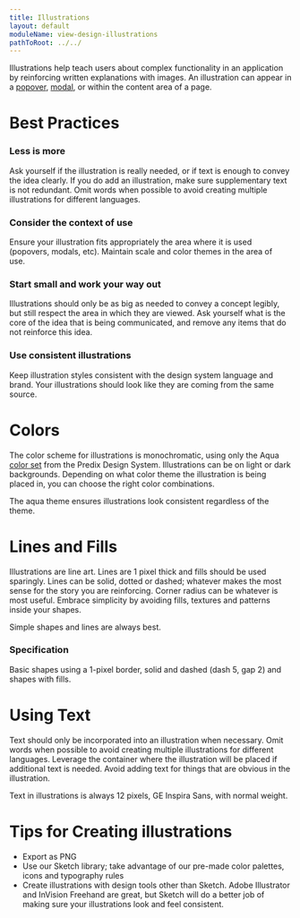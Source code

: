 ```yaml
---
title: Illustrations
layout: default
moduleName: view-design-illustrations
pathToRoot: ../../
---
```


Illustrations help teach users about complex functionality in an application by reinforcing written explanations with images. An illustration can appear in a [popover](#/elements/px-popover), [modal](#/elements/px-modal), or within the content area of a page.

<catalog-picture img-src="../../img/guidelines/design/illustrations/illustration-hero" img-alt="Illustrated popover" caption="An example of an illustrated popover that explains a complex concept."></catalog-picture>

# Best Practices
### Less is more
Ask yourself if the illustration is really needed, or if text is enough to convey the idea clearly. If you do add an illustration, make sure supplementary text is not redundant. Omit words when possible to avoid creating multiple illustrations for different languages.

### Consider the context of use
Ensure your illustration fits appropriately the area where it is used (popovers, modals, etc). Maintain scale and color themes in the area of use. 

### Start small and work your way out
Illustrations should only be as big as needed to convey a concept legibly, but still respect the area in which they are viewed. Ask yourself what is the core of the idea that is being communicated, and remove any items that do not reinforce this idea.

### Use consistent illustrations
Keep illustration styles consistent with the design system language and brand. Your illustrations should look like they are coming from the same source. 

# Colors
The color scheme for illustrations is monochromatic, using only the Aqua [color set](#/css/visual/px-colors-design) from the Predix Design System. Illustrations can be on light or dark backgrounds. Depending on what color theme the illustration is being placed in, you can choose the right color combinations.

<catalog-picture img-src="../../img/guidelines/design/illustrations/illustrations-colors" img-alt="Illustrations colors by theme" caption="Colors line and fill on an illustration are the same across theme. Text color in illustrations vary depending on theme."></catalog-picture>

The aqua theme ensures illustrations look consistent regardless of the theme.
<catalog-picture img-src="../../img/guidelines/design/illustrations/diagram-themes" img-alt="Light and dark themed popover components." caption="Light and dark themed popover components. "></catalog-picture>

<div class="layout">
  <catalog-picture
    class="layout__item picture-side-by-side"
    img-src="../../img/guidelines/design/illustrations/illustration-color-do"
    img-alt="Illustrations colors correct"
    title="Do"
    caption="Use color intentionally to highlight concepts.">
  </catalog-picture>
  <catalog-picture
    class="layout__item picture-side-by-side"
    img-src="../../img/guidelines/design/illustrations/illustration-color-dont"
    img-alt="Illustrations colors incorrect"
    title="Don't"
    caption="Do not abuse color as it creates confusion.">
  </catalog-picture>
</div>

# Lines and Fills
Illustrations are line art. Lines are 1 pixel thick and fills should be used sparingly. Lines can be solid, dotted or dashed; whatever makes the most sense for the story you are reinforcing. Corner radius can be whatever is most useful. Embrace simplicity by avoiding fills, textures and patterns inside your shapes.

<catalog-picture img-src="../../img/guidelines/design/illustrations/basic-shapes" img-alt="Line and fill colors example" caption="Use the same color for line and fill in both light and dark backgrounds."></catalog-picture>

<catalog-picture img-src="../../img/guidelines/design/illustrations/basic-lines" img-alt="Basic shapes in illustraions" caption="Use lines to create basic shapes."></catalog-picture>

Simple shapes and lines are always best.

<div class="layout">
  <catalog-picture
    class="layout__item picture-side-by-side"
    img-src="../../img/guidelines/design/illustrations/fill-do"
    img-alt="Shapes and lines correct"
    title="Do"
    caption="Use solid fills with 30% opacity if needed.">
  </catalog-picture>
  <catalog-picture
    class="layout__item picture-side-by-side"
    img-src="../../img/guidelines/design/illustrations/fill-dont"
    img-alt="Shapes and lines incorrect"
    title="Don't"
    caption="Don't use lines as a fill or a series of lines to represent a shape when a simple shape works better.">
  </catalog-picture>
</div>

### Specification
Basic shapes using a 1-pixel border, solid and dashed (dash 5, gap 2) and shapes with fills.
<catalog-picture img-src="../../img/guidelines/design/illustrations/diagram-specs" img-alt="Illustration specs" caption="A light vs dark comparison of a simple shape rendered with different border styles, fills and text."></catalog-picture>

# Using Text
Text should only be incorporated into an illustration when necessary. Omit words when possible to avoid creating multiple illustrations for different languages.
Leverage the container where the illustration will be placed if additional text is needed. Avoid adding text for things that are obvious in the illustration.

Text in illustrations is always 12 pixels, GE Inspira Sans, with normal weight.

<div class="layout">
  <catalog-picture
    class="layout__item picture-side-by-side"
    img-src="../../img/guidelines/design/illustrations/text-do"
    img-alt="Text in illustration correct size"
    title="Do"
    caption="Use a 12px font size, with normal weight to maintain consistency.">
  </catalog-picture>
  <catalog-picture
    class="layout__item picture-side-by-side"
    img-src="../../img/guidelines/design/illustrations/text-dont"
    img-alt="Text in illustrations incorrect size and style"
    title="Don't"
    caption="Do not add unnecessary text stylings (colors, caps, bold, or italics)">
  </catalog-picture>
</div>

<div class="layout">
  <catalog-picture
    class="layout__item picture-side-by-side"
    img-src="../../img/guidelines/design/illustrations/text-do-2"
    img-alt="Text in illustration correct"
    title="Do"
    caption="Leverage the container where the illustration will appear to add any claryfying text.">
  </catalog-picture>
  <catalog-picture
    class="layout__item picture-side-by-side"
    img-src="../../img/guidelines/design/illustrations/text-dont-2"
    img-alt="Text in illustrations incorrect"
    title="Don't"
    caption="Do not include lots of text in an illustration, as it reduces the impact of the illustration.">
  </catalog-picture>
</div>

# Tips for Creating illustrations
- Export as PNG
- Use our Sketch library; take advantage of our pre-made color palettes, icons and typography rules
- Create illustrations with design tools other than Sketch. Adobe Illustrator and InVision Freehand are great, but Sketch will do a better job of making sure your illustrations look and feel consistent.
